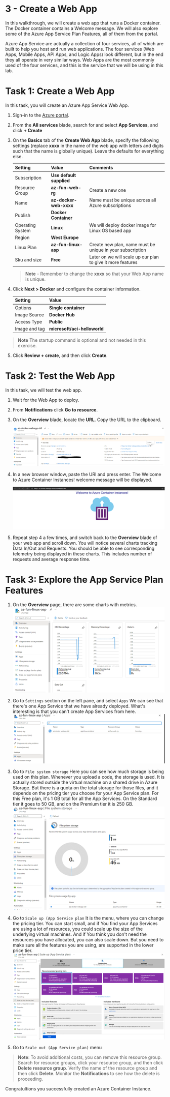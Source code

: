 
# 3 - Create a Web App

In this walkthrough, we will create a web app that runs a Docker container. The Docker container contains a Welcome message. We will also explore some of the Azure App Service Plan Features, all of them from the portal.

Azure App Service are actually a collection of four services, all of which are built to help you host and run web applications. The four services (Web Apps, Mobile Apps, API Apps, and Logic Apps) look different, but in the end they all operate in very similar ways. Web Apps are the most commonly used of the four services, and this is the service that we will be using in this lab.

# Task 1: Create a Web App

In this task, you will create an Azure App Service Web App. 

1. Sign-in to the [Azure portal](http://portal.azure.com/). 

2. From the **All services** blade, search for and select **App Services**, and click **+ Create**

3. On the **Basics** tab of the **Create Web App** blade, specify the following settings (replace **xxxx** in the name of the web app with letters and digits such that the name is globally unique). Leave the defaults for everything else. 

    | Setting          | Value                    | Comments                                                    |
    | ---------------- | ------------------------ | ----------------------------------------------------------- |
    | Subscription     | **Use default supplied** |                                                             |
    | Resource Group   | **az-fun-web-rg**        | Create a new one                                            |
    | Name             | **az-docker-web-xxxx**   | Name must be unique across all Azure subscriptions          |
    | Publish          | **Docker Container**     |                                                             |
    | Operating System | **Linux**                | We will deploy docker image for Linux OS based app          |
    | Region           | **West Europe**          |                                                             |
    | Linux Plan       | **az-fun-linux-asp**     | Create new plan, name must be unique in your subscription   |
    | Sku and size     | **Free**                 | Later on we will scale up our plan to give it more features |
    
    >**Note** - Remember to change the **xxxx** so that your Web App name is unique.

4. Click **Next > Docker** and configure the container information.  

    | Setting       | Value                        |
    | ------------- | ---------------------------- |
    | Options       | **Single container**         |
    | Image Source  | **Docker Hub**               |
    | Access Type   | **Public**                   |
    | Image and tag | **microsoft/aci-helloworld** |
    
 >**Note** The startup command is optional and not needed in this exercise.

5. Click **Review + create**, and then click **Create**. 

# Task 2: Test the Web App

In this task, we will test the web app.

1. Wait for the Web App to deploy.

2. From **Notifications** click **Go to resource**. 

3. On the **Overview** blade, locate the **URL**. Copy the URL to the clipboard.

    ![docker-webapp-overview](/assets/docker-webapp-overview.PNG)

4. In a new browser window, paste the URl and press enter. The Welcome to Azure Container Instances! welcome message will be displayed.

    ![browse-the-docker-webapp](/assets/browse-the-docker-webapp.PNG)

5. Repeat step 4 a few times, and switch back to the **Overview** blade of your web app and scroll down. You will notice several charts tracking Data In/Out and Requests. You should be able to see corresponding telemetry being displayed in these charts. This includes number of requests and average response time.

# Task 3: Explore the App Service Plan Features

1. On the **Overview** page, there are some charts with metrics.
    ![app-service-plan-overview](/assets/app-service-plan-overview.PNG)

2. Go to `Settings` section on the left pane, and select `Apps`
    We can see that there's one App Service that we have already deployed. What's interesting is that you can't create App Services from here.
    ![app-service-plan-apps](/assets/app-service-plan-apps.PNG)

3. Go to `File system storage` 
    Here you can see how much storage is being used on this plan. Whenever you upload a code, the storage is used. It is actually stored outside the virtual machine on a shared drive in Azure Storage. But there is a quota on the total storage for those files, and it depends on the pricing tier you choose for your App Service plan. For this Free plan, it's 1 GB total for all the App Services. On the Standard tier it goes to 50 GB, and on the Premium tier it is 250 GB.
    ![app-service-plan-file-system-storage](/assets/app-service-plan-file-system-storage.PNG)

5. Go to `Scale up (App Service plan`
    It is the menu, where you can change the pricing tier. You can start small, and if You find your App Services are using a lot of resources, you could scale up the size of the underlying virtual machines. And if You think you don't need the resources you have allocated, you can also scale down. But you need to make sure all the features you are using, are supported in the lower price tier. 
    ![app-service-plan-scale-up-menu.PNG](/assets/app-service-plan-scale-up-menu.PNG)

6. Go to `Scale out (App Service plan)` menu
    


>**Note**: To avoid additional costs, you can remove this resource group. Search for resource groups, click your resource group, and then click **Delete resource group**. Verify the name of the resource group and then click **Delete**. Monitor the **Notifications** to see how the delete is proceeding.

Congratultions you successfully created an Azure Container Instance.